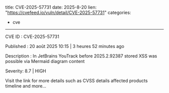  
title: CVE-2025-57731
date: 2025-8-20
lien: "https://cvefeed.io/vuln/detail/CVE-2025-57731"
categories:
  - cve
---

CVE ID : CVE-2025-57731

Published :  20 août 2025 10:15 | 3 heures
52 minutes ago

Description : In JetBrains YouTrack before 2025.2.92387 stored XSS was possible via Mermaid diagram content

Severity: 8.7 | HIGH

Visit the link for more details
such as CVSS details
affected products
timeline
and more...
